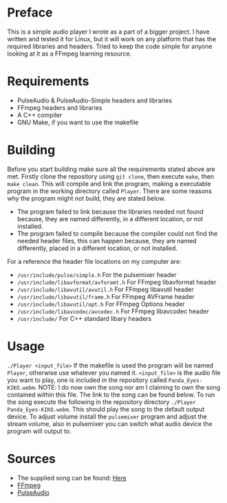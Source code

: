 # Preface #
This is a simple audio player I wrote as a part of a bigger project. I have written and tested it for Linux, but it will work on any platform that has the
required libraries and headers. Tried to keep the code simple for anyone looking at it as a FFmpeg learning resource.

# Requirements #
* PulseAudio & PulseAudio-Simple headers and libraries
* FFmpeg headers and libraries
* A C++ compiler
* GNU Make, if you want to use the makefile

# Building #
Before you start building make sure all the requirements stated above are met. Firstly clone the repository using `git clone`, then execute `make`, then 
`make clean`. This will compile and link the program, making a executable program in the working directory called `Player`. There are some reasons why the program 
might not build, they are stated below.
* The program failed to link because the libraries needed not found because, they are named differently, in a different location, or not installed.
* The program failed to compile because the compiler could not find the needed header files, this can happen because, they are named differently, placed in a 
different location, or not installed.

For a reference the header file locations on my computer are:
* `/usr/include/pulse/simple.h` For the pulsemixer header
* `/usr/include/libavformat/avforamt.h` For FFmpeg libavformat header
* `/usr/include/libavutil/avutil.h` For FFmpeg libavutil header
* `/usr/include/libavutil/frame.h` For FFmpeg AVFrame header
* `/usr/include/libavutil/opt.h` For FFmpeg Options header
* `/usr/include/libavcodec/avcodec.h` For FFmpeg libavcodec header
* `/usr/include/` For C++ standard libary headers

# Usage #
`./Player <input_file>`
If the makefile is used the program will be named `Player`, otherwise use whatever you named it. `<input_file>` is the audio file you want to play, one is included
in the repository called `Panda_Eyes-KIKO.webm`. NOTE: I do now own the song nor am I claiming to own the song contained within this file. The link to the song 
can be found below. To run the song execute the following in the repository directory `./Player Panda_Eyes-KIKO.webm`. This should play the song to the default
output device. To adjust volume install the `pulsemixer` program and adjust the stream volume, also in pulsemixer you can switch what audio device the program will
output to.

# Sources #
* The supplied song can be found: [Here](https://www.youtube.com/watch?v=BwR8LOWZ1hg)
* [FFmpeg](https://ffmpeg.org)
* [PulseAudio](https://www.freedesktop.org/wiki/Software/PulseAudio/)
